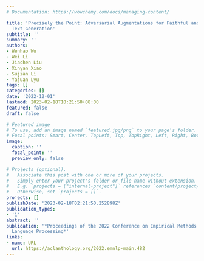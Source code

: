 ```yaml
---
# Documentation: https://wowchemy.com/docs/managing-content/

title: 'Precisely the Point: Adversarial Augmentations for Faithful and Informative
  Text Generation'
subtitle: ''
summary: ''
authors:
- Wenhao Wu
- Wei Li
- Jiachen Liu
- Xinyan Xiao
- Sujian Li
- Yajuan Lyu
tags: []
categories: []
date: '2022-12-01'
lastmod: 2023-02-18T10:21:50+08:00
featured: false
draft: false

# Featured image
# To use, add an image named `featured.jpg/png` to your page's folder.
# Focal points: Smart, Center, TopLeft, Top, TopRight, Left, Right, BottomLeft, Bottom, BottomRight.
image:
  caption: ''
  focal_point: ''
  preview_only: false

# Projects (optional).
#   Associate this post with one or more of your projects.
#   Simply enter your project's folder or file name without extension.
#   E.g. `projects = ["internal-project"]` references `content/project/deep-learning/index.md`.
#   Otherwise, set `projects = []`.
projects: []
publishDate: '2023-02-18T02:21:50.252898Z'
publication_types:
- '1'
abstract: ''
publication: '*Proceedings of the 2022 Conference on Empirical Methods in Natural
  Language Processing*'
links:
- name: URL
  url: https://aclanthology.org/2022.emnlp-main.482
---
```

